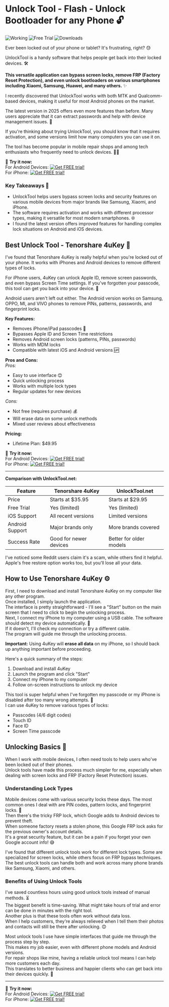 # Unlock Tool - Flash - Unlock Bootloader for any Phone 🔓

![Working](https://img.shields.io/badge/status-working-green) ![Free Trial](https://img.shields.io/badge/trial-free-blue) ![Downloads](https://img.shields.io/badge/downloads-100k%2B-brightgreen)  

Ever been locked out of your phone or tablet? It's frustrating, right? 😓

UnlockTool is a handy software that helps people get back into their locked devices. 🛠️

**This versatile application can bypass screen locks, remove FRP (Factory Reset Protection), and even unlock bootloaders on various smartphones including Xiaomi, Samsung, Huawei, and many others.** ✨

I recently discovered that UnlockTool works with both MTK and Qualcomm-based devices, making it useful for most Android phones on the market.

The latest version in 2025 offers even more features than before. Many users appreciate that it can extract passwords and help with device management issues. 🔐

If you're thinking about trying UnlockTool, you should know that it requires activation, and some versions limit how many computers you can use it on.

The tool has become popular in mobile repair shops and among tech enthusiasts who frequently need to unlock devices. 🧑‍🔧

🎁 **Try it now:**  
For Android Devices: [![Get FREE trial!](https://img.shields.io/badge/Get-FREE_trial!-brightgreen?style=for-the-badge)](https://www.jdoqocy.com/sk82cy63y5LNMMOMUUUNLNPTVTQPN?sid=par)  
For iPhone: [![Get FREE trial!](https://img.shields.io/badge/Get-FREE_trial!-brightgreen?style=for-the-badge)](https://www.dpbolvw.net/sq112iqzwqyDFEEGEMMMFDFHLNLIGL?sid=par)

### Key Takeaways 📝
* UnlockTool helps users bypass screen locks and security features on various mobile devices from major brands like Samsung, Xiaomi, and iPhone.
* The software requires activation and works with different processor types, making it versatile for most modern smartphones. 🌐
* I found the latest version offers improved features for handling complex lock situations on Android and iOS devices.


## Best Unlock Tool - Tenorshare 4uKey 🌟

I've found that Tenorshare 4uKey is really helpful when you're locked out of your phone. It works with iPhones and Android devices to remove different types of locks.

For iPhone users, 4uKey can unlock Apple ID, remove screen passwords, and even bypass Screen Time settings. If you've forgotten your passcode, this tool can get you back into your device. 🍎

Android users aren't left out either. The Android version works on Samsung, OPPO, MI, and VIVO phones to remove PINs, patterns, passwords, and fingerprint locks.

**Key Features:**  
* Removes iPhone/iPad passcodes 📱  
* Bypasses Apple ID and Screen Time restrictions  
* Removes Android screen locks (patterns, PINs, passwords)  
* Works with MDM locks  
* Compatible with latest iOS and Android versions 🆙  

**Pros and Cons:**  
*Pros:*  
* Easy to use interface 😊  
* Quick unlocking process  
* Works with multiple lock types  
* Regular updates for new devices  

*Cons:*  
* Not free (requires purchase) 💰  
* Will erase data on some unlock methods  
* Mixed user reviews about effectiveness  

**Pricing:**  
* Lifetime Plan: $49.95

🎁 **Try it now:**  
For Android Devices: [![Get FREE trial!](https://img.shields.io/badge/Get-FREE_trial!-brightgreen?style=for-the-badge)](https://www.jdoqocy.com/sk82cy63y5LNMMOMUUUNLNPTVTQPN?sid=par)  
For iPhone: [![Get FREE trial!](https://img.shields.io/badge/Get-FREE_trial!-brightgreen?style=for-the-badge)](https://www.dpbolvw.net/sq112iqzwqyDFEEGEMMMFDFHLNLIGL?sid=par)

---

**Comparison with UnlockTool.net:**  

| Feature         | Tenorshare 4uKey       | UnlockTool.net          |  
| --------------- | ---------------------- | ----------------------- |  
| Price           | Starts at $35.95       | Starts at $29.95        |  
| Free Trial      | Yes (limited)          | Yes (limited)           |  
| iOS Support     | All recent versions    | Limited versions        |  
| Android Support | Major brands only      | More brands covered     |  
| Success Rate    | Good for newer devices | Better for older models |  

I've noticed some Reddit users claim it's a scam, while others find it helpful. Apple's free restore option works too, but you'll lose all your data.

## How to Use Tenorshare 4uKey ⚙️

First, I need to download and install Tenorshare 4uKey on my computer like any other program.  
Once installed, I simply launch the application.  
The interface is pretty straightforward - I'll see a "Start" button on the main screen that I need to click to begin the unlocking process.  
Next, I connect my iPhone to my computer using a USB cable. The software should detect my device automatically. 🔌  
If it doesn't, I'll check my connection or try a different cable.  
The program will guide me through the unlocking process.  

**Important:** Using 4uKey will **erase all data** on my iPhone, so I should back up anything important before proceeding.

Here's a quick summary of the steps:  
1. Download and install 4uKey  
2. Launch the program and click "Start"  
3. Connect my iPhone to my computer  
4. Follow on-screen instructions to unlock my device  

This tool is super helpful when I've forgotten my passcode or my iPhone is disabled after too many wrong attempts. 🙌  
I can use 4uKey to remove various types of locks:  
* Passcodes (4/6 digit codes)  
* Touch ID  
* Face ID  
* Screen Time passcode  

## Unlocking Basics 🔧

When I work with mobile devices, I often need tools to help users who've been locked out of their phones.  
Unlock tools have made this process much simpler for me, especially when dealing with screen locks and FRP (Factory Reset Protection) issues.

### Understanding Lock Types
Mobile devices come with various security locks these days. The most common ones I deal with are PIN codes, pattern locks, and fingerprint locks. 🔢  
Then there's the tricky FRP lock, which Google adds to Android devices to prevent theft.  
When someone factory resets a stolen phone, this Google FRP lock asks for the previous owner's account details.  
It's a great security feature, but it can be a pain if you forget your own Google account info! 😅

I've found that different unlock tools work for different lock types. Some are specialized for screen locks, while others focus on FRP bypass techniques.  
The best unlock tools can handle both and work across many phone brands like Samsung, Xiaomi, and others.

### Benefits of Using Unlock Tools
I've saved countless hours using good unlock tools instead of manual methods. ⏳  
The biggest benefit is time-saving. What might take hours of trial and error can be done in minutes with the right tool.  
Another plus is that these tools often work without data loss.  
When I help customers, they're always relieved when I tell them their photos and contacts will still be there after unlocking. 😊

Most unlock tools I use have simple interfaces that guide me through the process step by step.  
This makes my job easier, even with different phone models and Android versions.  
For repair shops like mine, having a reliable unlock tool means I can help more customers each day.  
This translates to better business and happier clients who can get back into their devices quickly. 🚀

---

🎁 **Try it now:**  
For Android Devices: [![Get FREE trial!](https://img.shields.io/badge/Get-FREE_trial!-brightgreen?style=for-the-badge)](https://www.jdoqocy.com/sk82cy63y5LNMMOMUUUNLNPTVTQPN?sid=par)  
For iPhone: [![Get FREE trial!](https://img.shields.io/badge/Get-FREE_trial!-brightgreen?style=for-the-badge)](https://www.dpbolvw.net/sq112iqzwqyDFEEGEMMMFDFHLNLIGL?sid=par)
